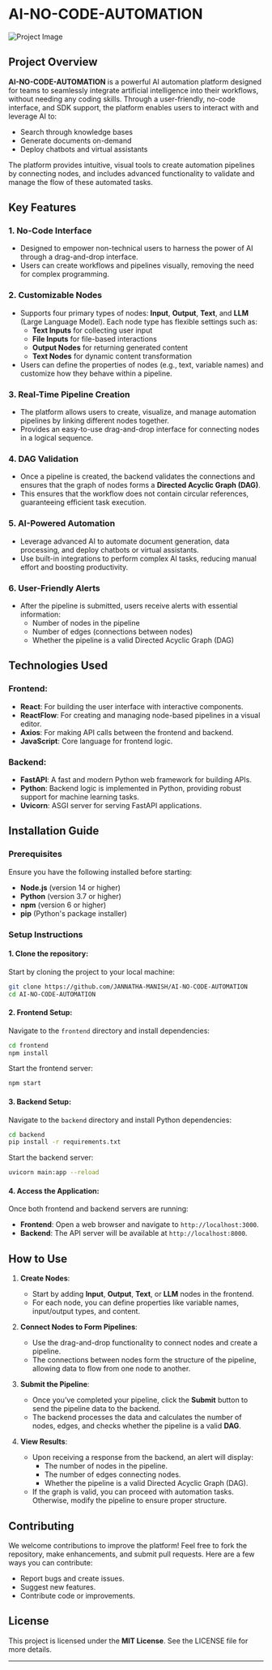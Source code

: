 
# AI-NO-CODE-AUTOMATION

![Project Image](path_to_your_image)

## Project Overview

**AI-NO-CODE-AUTOMATION** is a powerful AI automation platform designed for teams to seamlessly integrate artificial intelligence into their workflows, without needing any coding skills. Through a user-friendly, no-code interface, and SDK support, the platform enables users to interact with and leverage AI to:

- Search through knowledge bases
- Generate documents on-demand
- Deploy chatbots and virtual assistants

The platform provides intuitive, visual tools to create automation pipelines by connecting nodes, and includes advanced functionality to validate and manage the flow of these automated tasks.

## Key Features

### 1. **No-Code Interface**
   - Designed to empower non-technical users to harness the power of AI through a drag-and-drop interface.
   - Users can create workflows and pipelines visually, removing the need for complex programming.
   
### 2. **Customizable Nodes**
   - Supports four primary types of nodes: **Input**, **Output**, **Text**, and **LLM** (Large Language Model). Each node type has flexible settings such as:
     - **Text Inputs** for collecting user input
     - **File Inputs** for file-based interactions
     - **Output Nodes** for returning generated content
     - **Text Nodes** for dynamic content transformation
   - Users can define the properties of nodes (e.g., text, variable names) and customize how they behave within a pipeline.
   
### 3. **Real-Time Pipeline Creation**
   - The platform allows users to create, visualize, and manage automation pipelines by linking different nodes together.
   - Provides an easy-to-use drag-and-drop interface for connecting nodes in a logical sequence.

### 4. **DAG Validation**
   - Once a pipeline is created, the backend validates the connections and ensures that the graph of nodes forms a **Directed Acyclic Graph (DAG)**.
   - This ensures that the workflow does not contain circular references, guaranteeing efficient task execution.

### 5. **AI-Powered Automation**
   - Leverage advanced AI to automate document generation, data processing, and deploy chatbots or virtual assistants.
   - Use built-in integrations to perform complex AI tasks, reducing manual effort and boosting productivity.

### 6. **User-Friendly Alerts**
   - After the pipeline is submitted, users receive alerts with essential information:
     - Number of nodes in the pipeline
     - Number of edges (connections between nodes)
     - Whether the pipeline is a valid Directed Acyclic Graph (DAG)

## Technologies Used

### Frontend:
- **React**: For building the user interface with interactive components.
- **ReactFlow**: For creating and managing node-based pipelines in a visual editor.
- **Axios**: For making API calls between the frontend and backend.
- **JavaScript**: Core language for frontend logic.

### Backend:
- **FastAPI**: A fast and modern Python web framework for building APIs.
- **Python**: Backend logic is implemented in Python, providing robust support for machine learning tasks.
- **Uvicorn**: ASGI server for serving FastAPI applications.

## Installation Guide

### Prerequisites
Ensure you have the following installed before starting:
- **Node.js** (version 14 or higher)
- **Python** (version 3.7 or higher)
- **npm** (version 6 or higher)
- **pip** (Python's package installer)

### Setup Instructions

#### 1. **Clone the repository**:
   Start by cloning the project to your local machine:
   ```bash
   git clone https://github.com/JANNATHA-MANISH/AI-NO-CODE-AUTOMATION
   cd AI-NO-CODE-AUTOMATION
   ```

#### 2. **Frontend Setup**:
   Navigate to the `frontend` directory and install dependencies:
   ```bash
   cd frontend
   npm install
   ```
   Start the frontend server:
   ```bash
   npm start
   ```

#### 3. **Backend Setup**:
   Navigate to the `backend` directory and install Python dependencies:
   ```bash
   cd backend
   pip install -r requirements.txt
   ```
   Start the backend server:
   ```bash
   uvicorn main:app --reload
   ```

#### 4. **Access the Application**:
   Once both frontend and backend servers are running:
   - **Frontend**: Open a web browser and navigate to `http://localhost:3000`.
   - **Backend**: The API server will be available at `http://localhost:8000`.

## How to Use

1. **Create Nodes**:
   - Start by adding **Input**, **Output**, **Text**, or **LLM** nodes in the frontend.
   - For each node, you can define properties like variable names, input/output types, and content.
   
2. **Connect Nodes to Form Pipelines**:
   - Use the drag-and-drop functionality to connect nodes and create a pipeline.
   - The connections between nodes form the structure of the pipeline, allowing data to flow from one node to another.

3. **Submit the Pipeline**:
   - Once you’ve completed your pipeline, click the **Submit** button to send the pipeline data to the backend.
   - The backend processes the data and calculates the number of nodes, edges, and checks whether the pipeline is a valid **DAG**.

4. **View Results**:
   - Upon receiving a response from the backend, an alert will display:
     - The number of nodes in the pipeline.
     - The number of edges connecting nodes.
     - Whether the pipeline is a valid Directed Acyclic Graph (DAG).
   - If the graph is valid, you can proceed with automation tasks. Otherwise, modify the pipeline to ensure proper structure.

## Contributing

We welcome contributions to improve the platform! Feel free to fork the repository, make enhancements, and submit pull requests. Here are a few ways you can contribute:
- Report bugs and create issues.
- Suggest new features.
- Contribute code or improvements.

## License

This project is licensed under the **MIT License**. See the LICENSE file for more details.

---
